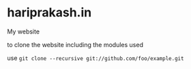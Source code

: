 # hariprakash.in
My website

to clone the website including the modules used 

use 
`git clone --recursive git://github.com/foo/example.git`